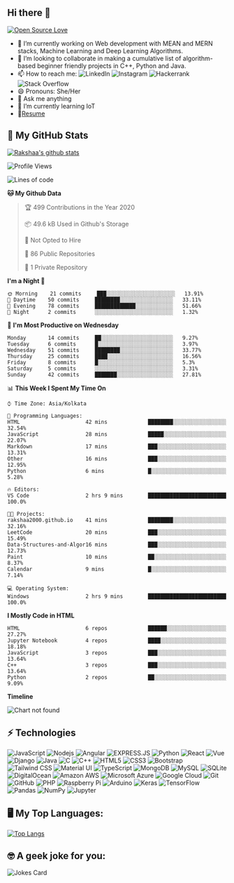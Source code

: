 ## Hi there 👋
[![Open Source Love](https://badges.frapsoft.com/os/v1/open-source.svg?v=102)](https://github.com/ellerbrock/open-source-badge/)

- 🔭 I’m currently working on Web development with MEAN and MERN stacks, Machine Learning and Deep Learning Algorithms.
- 👯 I’m looking to collaborate in making a cumulative list of algorithm-based beginner friendly projects in C++, Python and Java.
- 📫 How to reach me: ![LinkedIn](https://img.shields.io/badge/linkedin%20-%230077B5.svg?&style=flat-square&logo=linkedin&logoColor=white) ![Instagram](https://img.shields.io/badge/rakshaa_viswanathan%20-%23E4405F.svg?&style=flat-square&logo=Instagram&logoColor=white) ![Hackerrank](https://img.shields.io/badge/-Hackerrank-2EC866?style=flat-square&logo=HackerRank&logoColor=white) ![Stack Overflow](https://img.shields.io/badge/-Stack%20overflow-FE7A16?style=flat-square&logo=stack-overflow&logoColor=white)
- 😄 Pronouns: She/Her
- 💬 Ask me anything
- 🌱 I’m currently learning IoT
- 📝[Resume](https://drive.google.com/file/d/1cic8e6wvwAAHHhIXNlh05ZCsYkpmejzL/view?usp=sharing)

## :pushpin: My GitHub Stats
[![Rakshaa's github stats](https://github-readme-stats.vercel.app/api?username=rakshaa2000&hide=stars&count_private=true&show_icons=true&theme=gruvbox&include_all_commits=true)](https://github.com/anuraghazra/github-readme-stats)

<!--START_SECTION:waka-->
![Profile Views](http://img.shields.io/badge/Profile%20Views-70-blue)

![Lines of code](https://img.shields.io/badge/From%20Hello%20World%20I%27ve%20Written-2.2%20million%20lines%20of%20code-blue)

**🐱 My Github Data** 

> 🏆 499 Contributions in the Year 2020
 > 
> 📦 49.6 kB Used in Github's Storage 
 > 
> 🚫 Not Opted to Hire
 > 
> 📜 86 Public Repositories
 > 
> 🔑 1 Private Repository 
 > 
**I'm a Night 🦉** 

```text
🌞 Morning    21 commits     ███░░░░░░░░░░░░░░░░░░░░░░   13.91% 
🌆 Daytime    50 commits     ████████░░░░░░░░░░░░░░░░░   33.11% 
🌃 Evening    78 commits     █████████████░░░░░░░░░░░░   51.66% 
🌙 Night      2 commits      ░░░░░░░░░░░░░░░░░░░░░░░░░   1.32%

```
📅 **I'm Most Productive on Wednesday** 

```text
Monday       14 commits     ██░░░░░░░░░░░░░░░░░░░░░░░   9.27% 
Tuesday      6 commits      █░░░░░░░░░░░░░░░░░░░░░░░░   3.97% 
Wednesday    51 commits     ████████░░░░░░░░░░░░░░░░░   33.77% 
Thursday     25 commits     ████░░░░░░░░░░░░░░░░░░░░░   16.56% 
Friday       8 commits      █░░░░░░░░░░░░░░░░░░░░░░░░   5.3% 
Saturday     5 commits      ░░░░░░░░░░░░░░░░░░░░░░░░░   3.31% 
Sunday       42 commits     ███████░░░░░░░░░░░░░░░░░░   27.81%

```


📊 **This Week I Spent My Time On** 

```text
⌚︎ Time Zone: Asia/Kolkata

💬 Programming Languages: 
HTML                     42 mins             ████████░░░░░░░░░░░░░░░░░   32.54% 
JavaScript               28 mins             █████░░░░░░░░░░░░░░░░░░░░   22.07% 
Markdown                 17 mins             ███░░░░░░░░░░░░░░░░░░░░░░   13.31% 
Other                    16 mins             ███░░░░░░░░░░░░░░░░░░░░░░   12.95% 
Python                   6 mins              █░░░░░░░░░░░░░░░░░░░░░░░░   5.28%

🔥 Editors: 
VS Code                  2 hrs 9 mins        █████████████████████████   100.0%

🐱‍💻 Projects: 
rakshaa2000.github.io    41 mins             ████████░░░░░░░░░░░░░░░░░   32.16% 
LeetCode                 20 mins             ███░░░░░░░░░░░░░░░░░░░░░░   15.49% 
Data-Structures-and-Algor16 mins             ███░░░░░░░░░░░░░░░░░░░░░░   12.73% 
Paint                    10 mins             ██░░░░░░░░░░░░░░░░░░░░░░░   8.37% 
Calendar                 9 mins              █░░░░░░░░░░░░░░░░░░░░░░░░   7.14%

💻 Operating System: 
Windows                  2 hrs 9 mins        █████████████████████████   100.0%

```

**I Mostly Code in HTML** 

```text
HTML                     6 repos             ██████░░░░░░░░░░░░░░░░░░░   27.27% 
Jupyter Notebook         4 repos             ████░░░░░░░░░░░░░░░░░░░░░   18.18% 
JavaScript               3 repos             ███░░░░░░░░░░░░░░░░░░░░░░   13.64% 
C++                      3 repos             ███░░░░░░░░░░░░░░░░░░░░░░   13.64% 
Python                   2 repos             ██░░░░░░░░░░░░░░░░░░░░░░░   9.09%

```


**Timeline**

![Chart not found](https://raw.githubusercontent.com/rakshaa2000/rakshaa2000/master/charts/bar_graph.png) 


<!--END_SECTION:waka-->

## ⚡ Technologies

![JavaScript](https://img.shields.io/badge/-JavaScript-black?style=flat-square&logo=javascript)
![Nodejs](https://img.shields.io/badge/-Nodejs-black?style=flat-square&logo=Node.js)
![Angular](https://img.shields.io/badge/angular%20-%23DD0031.svg?&style=flat-square&logo=angular&logoColor=white)
![EXPRESS.JS](https://img.shields.io/badge/express.js%20-%23404d59.svg?&style=flat-square)
![Python](https://img.shields.io/badge/-Python-black?style=flat-square&logo=Python)
![React](https://img.shields.io/badge/-React-black?style=flat-square&logo=react)
![Vue](https://img.shields.io/badge/vuejs%20-%2335495e.svg?&style=flat-square&logo=vue.js&logoColor=%234FC08D)
![Django](https://img.shields.io/badge/django%20-%23092E20.svg?logo=django&style=flat-square&logoColor=white)
![Java](https://img.shields.io/badge/-java-E34A86?style=flat-square&logo=java)
![C](https://img.shields.io/badge/c%20-%2300599C.svg?&style=flat-square&logo=c)
![C++](https://img.shields.io/badge/-C++-00599C?style=flat-square&logo=c)
![HTML5](https://img.shields.io/badge/-HTML5-E34F26?style=flat-square&logo=html5&logoColor=white)
![CSS3](https://img.shields.io/badge/-CSS3-1572B6?style=flat-square&logo=css3)
![Bootstrap](https://img.shields.io/badge/-Bootstrap-563D7C?style=flat-square&logo=bootstrap)
![Tailwind CSS](https://img.shields.io/badge/tailwindcss%20-%2338B2AC.svg?&style=flat-square&logo=tailwind-css&logoColor=white)
![Material UI](https://img.shields.io/badge/material%20ui%20-%230081CB.svg?logo=material-ui&logoColor=white&style=flat-square)
![TypeScript](https://img.shields.io/badge/-TypeScript-007ACC?style=flat-square&logo=typescript)
![MongoDB](https://img.shields.io/badge/-MongoDB-black?style=flat-square&logo=mongodb)
![MySQL](https://img.shields.io/badge/-MySQL-black?style=flat-square&logo=mysql)
![SQLite](https://img.shields.io/badge/sqlite-%2307405e.svg?&style=flat-square&logo=sqlite&logoColor=white)
![DigitalOcean](https://img.shields.io/badge/-Digital%20Ocean-darkblue?style=flat-square&logo=digitalocean)
![Amazon AWS](https://img.shields.io/badge/Amazon%20AWS-232F3E?style=flat-square&logo=amazon-aws)
![Microsoft Azure](https://img.shields.io/badge/Microsoft%20Azure-232F7E?style=flat-square&logo=microsoft-azure)
![Google Cloud](https://img.shields.io/badge/Google%20Cloud-black?style=flat-square&logo=google-cloud)
![Git](https://img.shields.io/badge/-Git-black?style=flat-square&logo=git)
![GitHub](https://img.shields.io/badge/-GitHub-181717?style=flat-square&logo=github)
![PHP](https://img.shields.io/badge/php-%23777BB4.svg?&style=flat-square&logo=php&logoColor=white)
![Raspberry Pi](https://img.shields.io/badge/-Raspberry%20Pi-C51A4A?style=flat-square&logo=Raspberry-Pi)
![Arduino](https://img.shields.io/badge/-Arduino-00979D?style=flat-square&logo=Arduino&logoColor=white)
![Keras](https://img.shields.io/badge/Keras%20-%23D00000.svg?&style=flat-square&logo=Keras)
![TensorFlow](https://img.shields.io/badge/TensorFlow%20-%23FF6F00.svg?&style=flat-square&logo=TensorFlow&logoColor=white)
![Pandas](https://img.shields.io/badge/pandas%20-%23150458.svg?&style=flat-square&logo=pandas)
![NumPy](https://img.shields.io/badge/numpy%20-%23013243.svg?&style=flat-square&logo=numpy)
![Jupyter](https://img.shields.io/badge/Jupyter%20-%23F37626.svg?&style=flat-square&logo=Jupyter&logoColor=white)


## :desktop_computer: My Top Languages:
[![Top Langs](https://github-readme-stats.vercel.app/api/top-langs/?username=rakshaa2000&langs_count=10&layout=compact&theme=gruvbox)](https://github.com/anuraghazra/github-readme-stats)



## :nerd_face: A geek joke for you: 
<img src="https://readme-jokes.vercel.app/api" alt="Jokes Card" />
